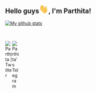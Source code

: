 <h2>Hello guys<img src="https://raw.githubusercontent.com/ABSphreak/ABSphreak/master/gifs/Hi.gif" width="30px">, I'm Parthita!</h2>

[![My github stats](https://github-readme-stats.vercel.app/api?username=parthita&theme=dracula&count_private=true&show_icons=true)](https://github.com/parthita?tab=repositories)



<br />
<br />
<a href="https://twitter.com/parthita_">
  <img align="left" alt="Parthita | Twitter " width="22px" src="https://cdn.jsdelivr.net/npm/simple-icons@v3/icons/twitter.svg" />
</a>
<a href="https://t.me/parthita24">
  <img align="left" alt="Parthita's Telegram" width="22px" src="https://cdn.jsdelivr.net/npm/simple-icons@v3/icons/telegram.svg" />
</a>

<br />
<br />

